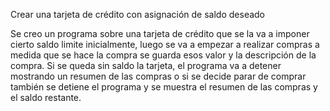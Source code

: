 Crear una tarjeta de crédito con asignación de saldo deseado

Se creo un programa sobre una tarjeta de crédito que se la va a imponer cierto saldo limite inicialmente, luego se va a empezar a realizar compras a medida que se hace la compra se guarda esos valor y la descripción de la compra.
Si se queda sin saldo la tarjeta, el programa va a detener mostrando un resumen de las compras o si se decide parar de comprar también se detiene el programa y se muestra el resumen de las compras y el saldo restante.
